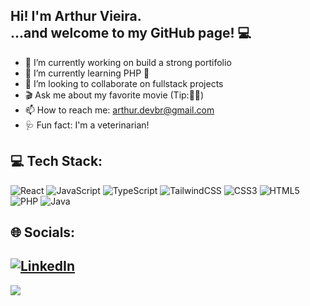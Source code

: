 ## Hi! I'm Arthur Vieira. </br>...and welcome to my GitHub page! 💻

- 🔭 I’m currently working on build a strong portifolio
- 🌱 I’m currently learning PHP 🐘
- 🤝 I’m looking to collaborate on fullstack projects
- 🎬 Ask me about my favorite movie (Tip:🧠🦋)
- 📫 How to reach me: arthur.devbr@gmail.com
- 🩺 Fun fact: I'm a veterinarian!

## 💻 Tech Stack:
![React](https://img.shields.io/badge/react-%2320232a.svg?style=for-the-badge&logo=react&logoColor=%2361DAFB) ![JavaScript](https://img.shields.io/badge/javascript-%23323330.svg?style=for-the-badge&logo=javascript&logoColor=%23F7DF1E) ![TypeScript](https://img.shields.io/badge/typescript-%23007ACC.svg?style=for-the-badge&logo=typescript&logoColor=white) ![TailwindCSS](https://img.shields.io/badge/tailwindcss-%2338B2AC.svg?style=for-the-badge&logo=tailwind-css&logoColor=white) ![CSS3](https://img.shields.io/badge/css3-%231572B6.svg?style=for-the-badge&logo=css3&logoColor=white) ![HTML5](https://img.shields.io/badge/html5-%23E34F26.svg?style=for-the-badge&logo=html5&logoColor=white) ![PHP](https://img.shields.io/badge/PHP-777BB4?style=for-the-badge&logo=php&logoColor=white) ![Java](https://img.shields.io/badge/Java-ED8B00?style=for-the-badge&logo=openjdk&logoColor=white)

## 🌐 Socials:
[![LinkedIn](https://img.shields.io/badge/LinkedIn-%230077B5.svg?logo=linkedin&logoColor=white)](https://linkedin.com/in/arthur-vieira-dev/) 
---
[![](https://visitcount.itsvg.in/api?id=arthurfsvieira&icon=0&color=12)](https://visitcount.itsvg.in)

